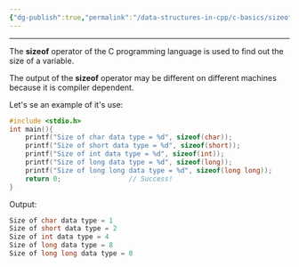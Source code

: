 ```yaml
---
{"dg-publish":true,"permalink":"/data-structures-in-cpp/c-basics/sizeof/"}
---
```


---

The **sizeof** operator of the C programming language is used to find out the size of a variable.

The output of the **sizeof** operator may be different on different machines because it is compiler dependent.

Let's se an example of it's use:

```c++
#include <stdio.h>
int main(){
    printf("Size of char data type = %d", sizeof(char));
    printf("Size of short data type = %d", sizeof(short));
    printf("Size of int data type = %d", sizeof(int));
    printf("Size of long data type = %d", sizeof(long));
    printf("Size of long long data type = %d", sizeof(long long));
    return 0;                 // Success!
}
```

Output:

```c++
Size of char data type = 1
Size of short data type = 2
Size of int data type = 4
Size of long data type = 8
Size of long long data type = 8
```